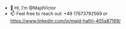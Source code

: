 - 👋 Hi, I’m @MajdVictor
- 📫 Feel free to reach out: +49 17673792569 or https://www.linkedin.com/in/majd-hafiri-405a87169/

<!---
MajdVictor/MajdVictor is a ✨ special ✨ repository because its `README.md` (this file) appears on your GitHub profile.
You can click the Preview link to take a look at your changes.
--->
